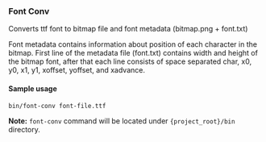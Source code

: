 ### Font Conv

Converts ttf font to bitmap file and font metadata (bitmap.png + font.txt)

Font metadata contains information about position of each character in the bitmap. First line
of the metadata file (font.txt) contains width and height of the bitmap font, after that each
line consists of space separated char, x0, y0, x1, y1, xoffset, yoffset, and xadvance.

#### Sample usage
```
bin/font-conv font-file.ttf
```

**Note:** `font-conv` command will be located under `{project_root}/bin` directory.
